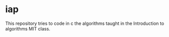 # iap
This repository tries to code in c the algorithms taught in the Introduction to algorithms MIT class.  
